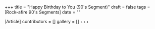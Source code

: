 +++
title = "Happy Birthday to You (90's Segment)"
draft = false
tags = [Rock-afire 90's Segments]
date = ""

[Article]
contributors = []
gallery = []
+++
